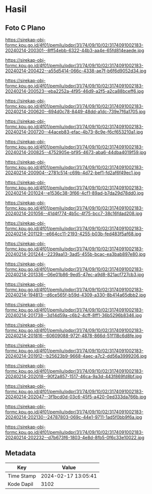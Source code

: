 # Hasil

## Foto C Plano

https://sirekap-obj-formc.kpu.go.id/4f01/pemilu/pdpr/31/74/09/10/02/3174091002183-20240214-200301--8ff54ebb-6322-44b3-aa4e-65fd814eaede.jpg

https://sirekap-obj-formc.kpu.go.id/4f01/pemilu/pdpr/31/74/09/10/02/3174091002183-20240214-200422--a55d5414-066c-4338-ae7f-b6f6d9052d34.jpg

https://sirekap-obj-formc.kpu.go.id/4f01/pemilu/pdpr/31/74/09/10/02/3174091002183-20240214-200523--eba2252a-4f95-46d9-a2f5-a2ca88bceff6.jpg

https://sirekap-obj-formc.kpu.go.id/4f01/pemilu/pdpr/31/74/09/10/02/3174091002183-20240214-200620--694d0c78-8449-48dd-a1dc-739e7f6a1705.jpg

https://sirekap-obj-formc.kpu.go.id/4f01/pemilu/pdpr/31/74/09/10/02/3174091002183-20240214-200720--44aceb83-efac-4b73-8c9e-f6cf653210a1.jpg

https://sirekap-obj-formc.kpu.go.id/4f01/pemilu/pdpr/31/74/09/10/02/3174091002183-20240214-200825--4752905e-bf95-4673-aba6-44dba4019f59.jpg

https://sirekap-obj-formc.kpu.go.id/4f01/pemilu/pdpr/31/74/09/10/02/3174091002183-20240214-200904--2781c514-c69b-4d72-bef1-fd2af6f49ec1.jpg

https://sirekap-obj-formc.kpu.go.id/4f01/pemilu/pdpr/31/74/09/10/02/3174091002183-20240214-201024--e1536c38-3f66-4cf1-89ad-b7da29d78dd0.jpg

https://sirekap-obj-formc.kpu.go.id/4f01/pemilu/pdpr/31/74/09/10/02/3174091002183-20240214-201056--41d4f774-4b5c-4f75-bcc7-38c16fdad208.jpg

https://sirekap-obj-formc.kpu.go.id/4f01/pemilu/pdpr/31/74/09/10/02/3174091002183-20240214-201129--e664cc11-2193-4255-b03b-fed483f5af68.jpg

https://sirekap-obj-formc.kpu.go.id/4f01/pemilu/pdpr/31/74/09/10/02/3174091002183-20240214-201244--2239aa13-3ad5-455b-bcac-ea3bab897e80.jpg

https://sirekap-obj-formc.kpu.go.id/4f01/pemilu/pdpr/31/74/09/10/02/3174091002183-20240214-201336--06e01b86-9ed5-47ec-a9d8-821acf727cb3.jpg

https://sirekap-obj-formc.kpu.go.id/4f01/pemilu/pdpr/31/74/09/10/02/3174091002183-20240214-194813--d6ce565f-b59d-4309-a330-8b414a65dbb2.jpg

https://sirekap-obj-formc.kpu.go.id/4f01/pemilu/pdpr/31/74/09/10/02/3174091002183-20240214-201738--3d14d59a-c6b2-4cff-8ff1-36b5296b8346.jpg

https://sirekap-obj-formc.kpu.go.id/4f01/pemilu/pdpr/31/74/09/10/02/3174091002183-20240214-201816--60609088-972f-4878-866d-51f118c6d8fe.jpg

https://sirekap-obj-formc.kpu.go.id/4f01/pemilu/pdpr/31/74/09/10/02/3174091002183-20240214-201912--b25623b9-9668-4aec-a7c2-dd56a3999206.jpg

https://sirekap-obj-formc.kpu.go.id/4f01/pemilu/pdpr/31/74/09/10/02/3174091002183-20240214-202018--90f2a857-1517-46ca-9a3d-443f869fd8bf.jpg

https://sirekap-obj-formc.kpu.go.id/4f01/pemilu/pdpr/31/74/09/10/02/3174091002183-20240214-202047--3f1bcd0d-03c6-45f5-a420-0ed333da766b.jpg

https://sirekap-obj-formc.kpu.go.id/4f01/pemilu/pdpr/31/74/09/10/02/3174091002183-20240214-202130--24787803-069c-44e1-9711-1ad5f0bb9f6a.jpg

https://sirekap-obj-formc.kpu.go.id/4f01/pemilu/pdpr/31/74/09/10/02/3174091002183-20240214-202232--d7b673f6-1803-4e8d-8fb5-0f6c33e10022.jpg


## Metadata

| Key        | Value               |
| ---------- | ------------------- |
| Time Stamp | 2024-02-17 13:05:41 |
| Kode Dapil | 3102                |



